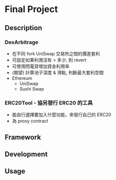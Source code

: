 # Final Project
## Description
### DexArbitrage
- 在不同 fork UniSwap 交易所之間的價差套利
- 可設定如果利潤沒有 > 多少, 則 revert
- 可使用閃電貸增加資金利用率
- (期望) 計算池子深度 & 滑點, 判斷最大套利空間
- Ethereum
  - UniSwap
  - Sushi Swap
### ERC20Tool - 協另發行 ERC20 的工具
- 能自行選擇要加入什麼功能，來發行自己的 ERC20
- 為 proxy contract
## Framework

## Development

## Usage
